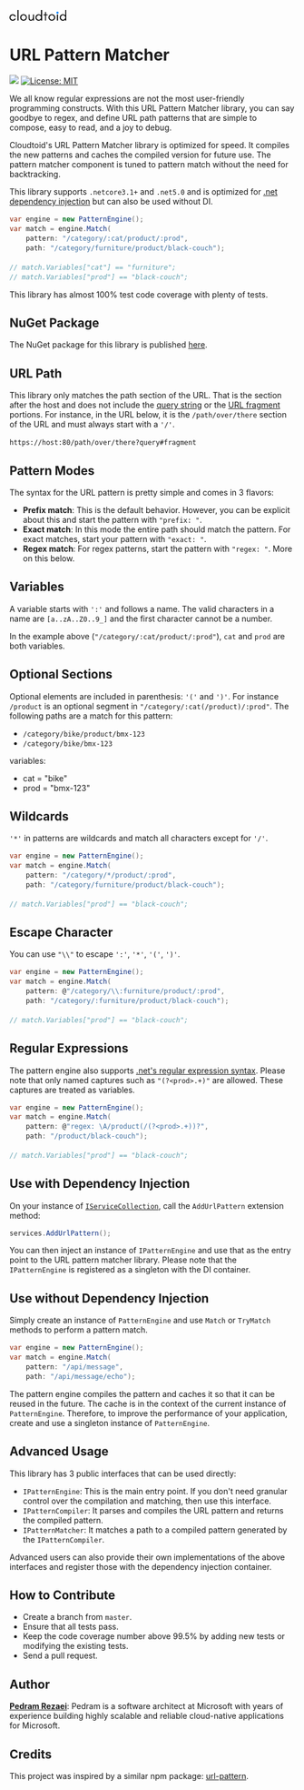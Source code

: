 [<img src="https://raw.githubusercontent.com/cloudtoid/assets/master/logos/cloudtoid-blue.svg" width="100px">][Cloudtoid]

# URL Pattern Matcher

[![][WorkflowBadgePublish]][PublishWorkflow] [![License: MIT][LicenseBadge]][License]

We all know regular expressions are not the most user-friendly programming constructs. With this URL Pattern Matcher library, you can say goodbye to regex, and define URL path patterns that are simple to compose, easy to read, and a joy to debug.

Cloudtoid's URL Pattern Matcher library is optimized for speed. It compiles the new patterns and caches the compiled version for future use. The pattern matcher component is tuned to pattern match without the need for backtracking.

This library supports `.netcore3.1+` and `.net5.0` and is optimized for [.net dependency injection][DI] but can also be used without DI.

```csharp
var engine = new PatternEngine();
var match = engine.Match(
    pattern: "/category/:cat/product/:prod",
    path: "/category/furniture/product/black-couch");

// match.Variables["cat"] == "furniture";
// match.Variables["prod"] == "black-couch";
```

This library has almost 100% test code coverage with plenty of tests.

## NuGet Package

The NuGet package for this library is published [here][NuGet].

## URL Path

This library only matches the path section of the URL. That is the section after the host and does not include the [query string][QueryString] or the [URL fragment][URLFragment] portions. For instance, in the URL below, it is the `/path/over/there` section of the URL and must always start with a `'/'`.

`https://host:80/path/over/there?query#fragment`

## Pattern Modes

The syntax for the URL pattern is pretty simple and comes in 3 flavors:

- **Prefix match**: This is the default behavior. However, you can be explicit about this and start the pattern with `"prefix: "`.
- **Exact match**: In this mode the entire path should match the pattern. For exact matches, start your pattern with `"exact: "`.
- **Regex match**: For regex patterns, start the pattern with `"regex: "`. More on this below.

## Variables

A variable starts with `':'` and follows a name. The valid characters in a name are `[a..zA..Z0..9_]` and the first character cannot be a number.

In the example above (`"/category/:cat/product/:prod"`), `cat` and `prod` are both variables.

## Optional Sections

Optional elements are included in parenthesis: `'('` and `')'`. For instance `/product` is an optional segment in `"/category/:cat(/product)/:prod"`. The following paths are a match for this pattern:

- `/category/bike/product/bmx-123`
- `/category/bike/bmx-123`

variables:

- cat = "bike"
- prod = "bmx-123"

## Wildcards

`'*'` in patterns are wildcards and match all characters except for `'/'`.

```csharp
var engine = new PatternEngine();
var match = engine.Match(
    pattern: "/category/*/product/:prod",
    path: "/category/furniture/product/black-couch");

// match.Variables["prod"] == "black-couch";
```

## Escape Character

You can use `"\\"` to escape `':'`, `'*'`, `'('`, `')'`.

```csharp
var engine = new PatternEngine();
var match = engine.Match(
    pattern: @"/category/\\:furniture/product/:prod",
    path: "/category/:furniture/product/black-couch");

// match.Variables["prod"] == "black-couch";
```

## Regular Expressions

The pattern engine also supports [.net's regular expression syntax][RegEx]. Please note that only named captures such as `"(?<prod>.+)"` are allowed. These captures are treated as variables.

```csharp
var engine = new PatternEngine();
var match = engine.Match(
    pattern: @"regex: \A/product(/(?<prod>.+))?",
    path: "/product/black-couch");

// match.Variables["prod"] == "black-couch";
```

## Use with Dependency Injection

On your instance of [`IServiceCollection`][IServiceCollection], call the `AddUrlPattern` extension method:

```csharp
services.AddUrlPattern();
```

You can then inject an instance of `IPatternEngine` and use that as the entry point to the URL pattern matcher library. Please note that the `IPatternEngine` is registered as a singleton with the DI container.

## Use without Dependency Injection

Simply create an instance of `PatternEngine` and use `Match` or `TryMatch` methods to perform a pattern match.

```csharp
var engine = new PatternEngine();
var match = engine.Match(
    pattern: "/api/message",
    path: "/api/message/echo");
```

The pattern engine compiles the pattern and caches it so that it can be reused in the future. The cache is in the context of the current instance of `PatternEngine`. Therefore, to improve the performance of your application, create and use a singleton instance of `PatternEngine`.

## Advanced Usage

This library has 3 public interfaces that can be used directly:

- `IPatternEngine`: This is the main entry point. If you don't need granular control over the compilation and matching, then use this interface.
- `IPatternCompiler`: It parses and compiles the URL pattern and returns the compiled pattern.
- `IPatternMatcher`: It matches a path to a compiled pattern generated by the `IPatternCompiler`.

Advanced users can also provide their own implementations of the above interfaces and register those with the dependency injection container.

## How to Contribute

- Create a branch from `master`.
- Ensure that all tests pass.
- Keep the code coverage number above 99.5% by adding new tests or modifying the existing tests.
- Send a pull request.

## Author

[**Pedram Rezaei**][PedramLinkedIn]: Pedram is a software architect at Microsoft with years of experience building highly scalable and reliable cloud-native applications for Microsoft.

## Credits

This project was inspired by a similar npm package: [url-pattern][UrlPatternJS].

[Cloudtoid]:https://github.com/cloudtoid
[License]:https://github.com/cloudtoid/url-pattern/blob/master/LICENSE
[LicenseBadge]:https://img.shields.io/badge/License-MIT-blue.svg
[WorkflowBadgePublish]:https://github.com/cloudtoid/url-pattern/workflows/publish/badge.svg
[PublishWorkflow]:https://github.com/cloudtoid/url-pattern/actions/workflows/publish.yml
[DI]:https://docs.microsoft.com/en-us/aspnet/core/fundamentals/dependency-injection
[NuGet]:https://www.nuget.org/packages/Cloudtoid.UrlPattern/
[QueryString]:https://en.wikipedia.org/wiki/Query_string
[URLFragment]:https://en.wikipedia.org/wiki/Fragment_identifier
[RegEx]:https://docs.microsoft.com/en-us/dotnet/standard/base-types/regular-expression-language-quick-reference
[IServiceCollection]:https://docs.microsoft.com/en-us/dotnet/api/microsoft.extensions.dependencyinjection.iservicecollection
[PedramLinkedIn]:https://www.linkedin.com/in/pedramrezaei/
[UrlPatternJS]:https://github.com/snd/url-pattern
